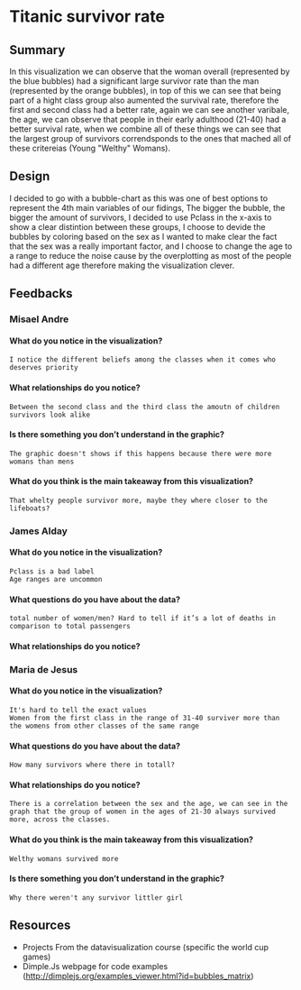 # Titanic survivor rate

## Summary

In this visualization we can observe that the woman overall (represented by the blue bubbles) had a significant large survivor rate than the man (represented by the orange bubbles), in top of this we can see that being part of a hight class group also aumented the survival rate, therefore the first and second class had a better rate, again we can see another varibale, the age, we can observe that people in their early adulthood (21-40) had a better survival rate, when we combine all of these things we can see that the largest group of survivors correndsponds to the ones that mached all of these critereias (Young "Welthy" Womans).

## Design

I decided to go with a bubble-chart as this was one of best options to represent the 4th main variables of our fidings,
The bigger the bubble, the bigger the amount of survivors, I decided to use Pclass in the x-axis to show a clear distintion between these groups,
I choose to devide the bubbles by coloring based on the sex as I wanted to make clear the fact that the sex was a really important factor,
and I choose to change the age to a range to reduce the noise cause by the overplotting as most of the people had a different age therefore making the visualization clever.

## Feedbacks

### Misael Andre

#### What do you notice in the visualization?
	I notice the different beliefs among the classes when it comes who deserves priority

#### What relationships do you notice?
	Between the second class and the third class the amoutn of children survivors look alike

#### Is there something you don’t understand in the graphic?
	The graphic doesn't shows if this happens because there were more womans than mens

#### What do you think is the main takeaway from this visualization?
	That whelty people survivor more, maybe they where closer to the lifeboats?

### James Alday

#### What do you notice in the visualization?
	Pclass is a bad label
	Age ranges are uncommon

#### What questions do you have about the data?
	total number of women/men? Hard to tell if it’s a lot of deaths in comparison to total passengers

#### What relationships do you notice?

### Maria de Jesus

#### What do you notice in the visualization?
	It's hard to tell the exact values
	Women from the first class in the range of 31-40 surviver more than the womens from other classes of the same range

#### What questions do you have about the data?
	How many survivors where there in totall?

#### What relationships do you notice?
	There is a correlation between the sex and the age, we can see in the graph that the group of women in the ages of 21-30 always survived more, across the classes.

#### What do you think is the main takeaway from this visualization?
	Welthy womans survived more

#### Is there something you don’t understand in the graphic?
	Why there weren't any survivor littler girl

## Resources

- Projects From the datavisualization course (specific the world cup games)
- Dimple.Js webpage for code examples (http://dimplejs.org/examples_viewer.html?id=bubbles_matrix)
